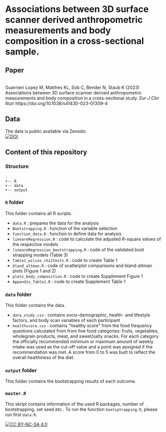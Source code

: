 # Associations between 3D surface scanner derived anthropometric measurements and body composition in a cross-sectional sample.

## Paper

<br >
Guarnieri Lopez M, Matthes KL, Sob C, Bender N, Staub K (2023) Associations between 3D surface scanner derived anthropometric measurements and body composition in a cross-sectional study. <i>  Eur J Clin Nutr  </i>  https://doi.org/10.1038/s41430-023-01309-4
<br >

## Data

The data is public available via Zenodo:
<br >
[![DOI](https://zenodo.org/badge/DOI/10.5281/zenodo.7108758.svg)](https://doi.org/10.5281/zenodo.7108758)


## Content of this repository

### Structure

```
.
+-- R
+-- data
+-- output

```

### `R` folder 

This folder contains all R scripts.

  - `data.R` : prepares the data for the analysis
  - `Bootstrapping.R` : function of the variable selection
  - `function_data.R` : function to define data for analysis
  - `lineareRegression.R` : code to calculate the adjusted R-square values of the respective models
  - `lineareRegression_bootstrapping.R` : code of the validated boot strapping models (Table 3)
  - `Table1_wilcox_chi2tests.R` : code to create Table 1
  - `bland_altman.R` : code of scatterplot comparisons and bland-altman plots (Figure 1 and 2)
  - `plots_body_composition.R` : code to create Supplement Figure 1
  - `Appendix_Table1.R` : code to create Supplement Table 1
    
### `data` folder

This folder contains the data.
  - `data_study.csv` : contains socio-demographic, health- and lifestyle factors, and body scan variables of each participant
  - `healthscore.csv` : contains "healthy score" from the food frequency questions calculated from from five food categories: fruits, vegetables, wholegrain
products, meat, and sweet/salty snacks. For each category the officially recommended minimum or maximum amount of weekly intake was used as the cut-off value and a point was assigned if the recommendation was met. A score from 0 to 5 was built to reflect the overall healthiness of the diet.

### `output` folder

This folder contains the bootstrapping results of each outcome.

### `master.R` 

This skript contains information of the used R packages, number of bootstrapping, set seed etc.. To run the function `bootsptrapping.R`, please run first `data.R`.

[![CC BY-NC-SA 4.0][cc-by-nc-sa-image]][cc-by-nc-sa]

[cc-by-nc-sa]: http://creativecommons.org/licenses/by-nc-sa/4.0/
[cc-by-nc-sa-image]: https://licensebuttons.net/l/by-nc-sa/4.0/88x31.png
